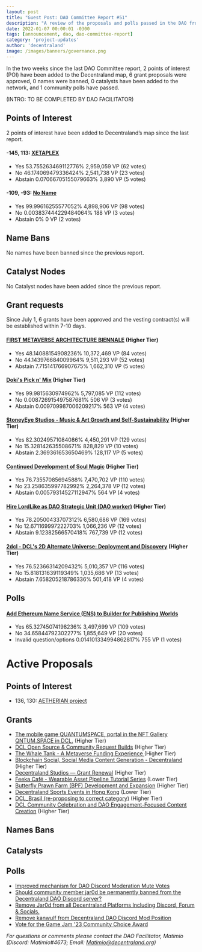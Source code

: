 ```yaml
---
layout: post
title: "Guest Post: DAO Committee Report #51"
description: "A review of the proposals and polls passed in the DAO from July 1 through July 15".
date: 2022-01-07 00:00:01 -0300
tags: [announcement, dao, dao-committee-report]
category: 'project-updates'
author: 'decentraland'
image: /images/banners/governance.png
---
```


In the two weeks since the last DAO Committee report, 2 points of interest (POI) have been added to the Decentraland map, 6 grant proposals were approved, 0 names were banned, 0 catalysts have been added to the network, and 1 community polls have passed.

(INTRO: TO BE COMPLETED BY DAO FACILITATOR)

## Points of Interest
2 points of interest have been added to Decentraland’s map since the last report.


#### -145, 113: [XETAPLEX](https://governance.decentraland.org/proposal/?id=8004ef20-1863-11ee-93a7-ed9294f83f74)

* Yes 53.755263469112776% 2,959,059 VP (62 votes)
* No 46.174069479336424% 2,541,738 VP (23 votes)
* Abstain 0.07066705155079663% 3,890 VP (5 votes)


#### -109, -93: [No Name](https://governance.decentraland.org/proposal/?id=20647e50-13d6-11ee-aaa1-b9158e95e04b)

* Yes 99.99616255577052% 4,898,906 VP (98 votes)
* No 0.003837444229484064% 188 VP (3 votes)
* Abstain 0% 0 VP (2 votes)


## Name Bans

No names have been banned since the previous report.

## Catalyst Nodes
No Catalyst nodes have been added since the previous report.


## Grant requests
Since July 1, 6 grants have been approved and the vesting contract(s) will be established within 7-10 days.


#### [FIRST METAVERSE ARCHITECTURE BIENNALE](https://governance.decentraland.org/proposal/?id=82250970-1836-11ee-93a7-ed9294f83f74) (Higher Tier)

* Yes 48.14088154908236% 10,372,469 VP (84 votes)
* No 44.143976684009964% 9,511,293 VP (52 votes)
* Abstain 7.715141766907675% 1,662,310 VP (5 votes)


#### [Doki&#39;s Pick n&#39; Mix](https://governance.decentraland.org/proposal/?id=220ce750-182d-11ee-93a7-ed9294f83f74) (Higher Tier)

* Yes 99.9815630974962% 5,797,085 VP (112 votes)
* No 0.008726915497587681% 506 VP (3 votes)
* Abstain 0.009709987006209217% 563 VP (4 votes)


#### [StoneyEye Studios -  Music &amp; Art Growth and Self-Sustainability](https://governance.decentraland.org/proposal/?id=fe96cc60-182b-11ee-93a7-ed9294f83f74) (Higher Tier)

* Yes 82.30249571084086% 4,450,291 VP (129 votes)
* No 15.328142635508671% 828,829 VP (10 votes)
* Abstain 2.369361653650469% 128,117 VP (5 votes)


#### [Continued Development of Soul Magic](https://governance.decentraland.org/proposal/?id=f3874400-1743-11ee-93a7-ed9294f83f74) (Higher Tier)

* Yes 76.73557085694588% 7,470,702 VP (110 votes)
* No 23.258635997782992% 2,264,378 VP (12 votes)
* Abstain 0.00579314527112947% 564 VP (4 votes)


#### [Hire LordLike as DAO Strategic Unit (DAO worker)](https://governance.decentraland.org/proposal/?id=b51854d0-1666-11ee-93a7-ed9294f83f74) (Higher Tier)

* Yes 78.20500433707312% 6,580,686 VP (169 votes)
* No 12.671169997222703% 1,066,236 VP (12 votes)
* Abstain 9.12382566570418% 767,739 VP (12 votes)


#### [2dcl - DCL&#39;s 2D Alternate Universe: Deployment and Discovery](https://governance.decentraland.org/proposal/?id=79e0c580-151e-11ee-93a7-ed9294f83f74) (Higher Tier)

* Yes 76.52366314209432% 5,010,357 VP (116 votes)
* No 15.818131639119349% 1,035,686 VP (13 votes)
* Abstain 7.658205218786336% 501,418 VP (4 votes)


## Polls

#### [Add Ethereum Name Service (ENS) to Builder for Publishing Worlds](https://governance.decentraland.org/proposal/?id=250c1b80-1de9-11ee-9bcb-ff4f8c446533)

* Yes 65.32745074198236% 3,497,699 VP (109 votes)
* No 34.65844792302277% 1,855,649 VP (20 votes)
* Invalid question/options 0.014101334994862817% 755 VP (1 votes)



# Active Proposals

## Points of Interest

* 136, 130: [AETHERIAN project](https://governance.decentraland.org/proposal/?id=72d24490-2661-11ee-a12f-1f19cf585630)

## Grants

* [The mobile game QUANTUMSPACE, portal in the NFT Gallery QNTUM.SPACE in DCL.](https://governance.decentraland.org/proposal/?id=dc5860d0-28c2-11ee-8e2a-0990078ddc40) (Higher Tier)
* [DCL Open Source &amp; Community Request Builds](https://governance.decentraland.org/proposal/?id=4cb34130-2425-11ee-8ace-3bf098daeebe) (Higher Tier)
* [The Whale Tank - A Metaverse Funding Experience ](https://governance.decentraland.org/proposal/?id=62fca700-2368-11ee-8ace-3bf098daeebe) (Higher Tier)
* [Blockchain Social, Social Media Content Generation - Decentraland](https://governance.decentraland.org/proposal/?id=dcfc1f80-235f-11ee-8ace-3bf098daeebe) (Higher Tier)
* [Decentraland Studios — Grant Renewal](https://governance.decentraland.org/proposal/?id=5f962e70-22ef-11ee-8ace-3bf098daeebe) (Higher Tier)
* [Feeka Café - Wearable Asset Pipeline Tutorial Series](https://governance.decentraland.org/proposal/?id=d215f940-2244-11ee-8ace-3bf098daeebe) (Lower Tier)
* [Butterfly Prawn Farm (BPF) Development and Expansion](https://governance.decentraland.org/proposal/?id=6c78f120-221f-11ee-8ace-3bf098daeebe) (Higher Tier)
* [Decentraland Sports Events in Hong Kong](https://governance.decentraland.org/proposal/?id=8443eac0-209a-11ee-b5f5-f3f361e3b760) (Lower Tier)
* [DCL_Brasil (re-proposing to correct category)](https://governance.decentraland.org/proposal/?id=0e970750-2052-11ee-b5f5-f3f361e3b760) (Higher Tier)
* [DCL Community Celebration and DAO Engagement-Focused Content Creation](https://governance.decentraland.org/proposal/?id=a4507de0-2038-11ee-b5f5-f3f361e3b760) (Higher Tier)

## Names Bans


## Catalysts


## Polls

* [Improved mechanism for DAO Discord Moderation Mute Votes](https://governance.decentraland.org/proposal/?id=c39a5a60-2833-11ee-8e2a-0990078ddc40)
* [Should community member jar0d be permanently banned from the Decentraland DAO Discord server?](https://governance.decentraland.org/proposal/?id=d463ba10-2687-11ee-a12f-1f19cf585630)
* [Remove Jar0d from all Decentraland Platforms Including Discord, Forum &amp; Socials.](https://governance.decentraland.org/proposal/?id=c538ba50-2681-11ee-a12f-1f19cf585630)
* [Remove kanwulf from Decentraland DAO Discord Mod Position](https://governance.decentraland.org/proposal/?id=02bd2ab0-2668-11ee-a12f-1f19cf585630)
* [Vote for the Game Jam &#39;23 Community Choice Award ](https://governance.decentraland.org/proposal/?id=d7e8bc90-264f-11ee-a12f-1f19cf585630)

*For questions or comments please contact the DAO Facilitator, Matimio (Discord: Matimio#4673; Email: [Matimio@decentraland.org](mailto:Matimio@decentraland.org))*